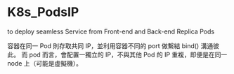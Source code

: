 # K8s_PodsIP
to deploy seamless Service from Front-end and Back-end Replica Pods


容器在同一 Pod 則存取共同 IP，並利用容器不同的 port 做繫結 bind() 溝通彼此。
而 pod 而言，會配置一獨立的 IP，不與其他 Pod 的 IP 重複，即便是在同一 node 上（可能是虛擬機）。








